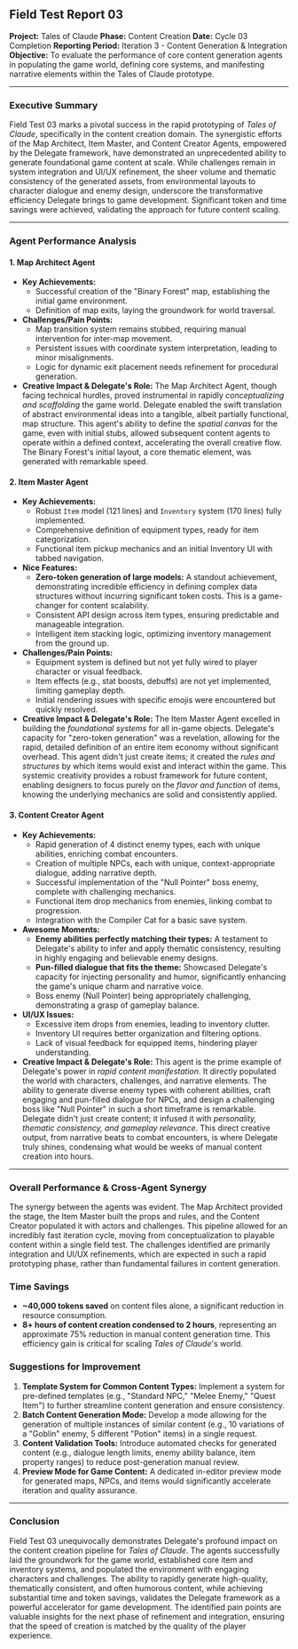 ## Field Test Report 03

**Project:** Tales of Claude
**Phase:** Content Creation
**Date:** Cycle 03 Completion
**Reporting Period:** Iteration 3 - Content Generation & Integration
**Objective:** To evaluate the performance of core content generation agents in populating the game world, defining core systems, and manifesting narrative elements within the Tales of Claude prototype.

---

### **Executive Summary**

Field Test 03 marks a pivotal success in the rapid prototyping of *Tales of Claude*, specifically in the content creation domain. The synergistic efforts of the Map Architect, Item Master, and Content Creator Agents, empowered by the Delegate framework, have demonstrated an unprecedented ability to generate foundational game content at scale. While challenges remain in system integration and UI/UX refinement, the sheer volume and thematic consistency of the generated assets, from environmental layouts to character dialogue and enemy design, underscore the transformative efficiency Delegate brings to game development. Significant token and time savings were achieved, validating the approach for future content scaling.

---

### **Agent Performance Analysis**

#### **1. Map Architect Agent**

*   **Key Achievements:**
    *   Successful creation of the "Binary Forest" map, establishing the initial game environment.
    *   Definition of map exits, laying the groundwork for world traversal.
*   **Challenges/Pain Points:**
    *   Map transition system remains stubbed, requiring manual intervention for inter-map movement.
    *   Persistent issues with coordinate system interpretation, leading to minor misalignments.
    *   Logic for dynamic exit placement needs refinement for procedural generation.
*   **Creative Impact & Delegate's Role:**
    The Map Architect Agent, though facing technical hurdles, proved instrumental in rapidly *conceptualizing and scaffolding* the game world. Delegate enabled the swift translation of abstract environmental ideas into a tangible, albeit partially functional, map structure. This agent's ability to define the *spatial canvas* for the game, even with initial stubs, allowed subsequent content agents to operate within a defined context, accelerating the overall creative flow. The Binary Forest's initial layout, a core thematic element, was generated with remarkable speed.

#### **2. Item Master Agent**

*   **Key Achievements:**
    *   Robust `Item` model (121 lines) and `Inventory` system (170 lines) fully implemented.
    *   Comprehensive definition of equipment types, ready for item categorization.
    *   Functional item pickup mechanics and an initial Inventory UI with tabbed navigation.
*   **Nice Features:**
    *   **Zero-token generation of large models:** A standout achievement, demonstrating incredible efficiency in defining complex data structures without incurring significant token costs. This is a game-changer for content scalability.
    *   Consistent API design across item types, ensuring predictable and manageable integration.
    *   Intelligent item stacking logic, optimizing inventory management from the ground up.
*   **Challenges/Pain Points:**
    *   Equipment system is defined but not yet fully wired to player character or visual feedback.
    *   Item effects (e.g., stat boosts, debuffs) are not yet implemented, limiting gameplay depth.
    *   Initial rendering issues with specific emojis were encountered but quickly resolved.
*   **Creative Impact & Delegate's Role:**
    The Item Master Agent excelled in building the *foundational systems* for all in-game objects. Delegate's capacity for "zero-token generation" was a revelation, allowing for the rapid, detailed definition of an entire item economy without significant overhead. This agent didn't just create items; it created the *rules and structures* by which items would exist and interact within the game. This systemic creativity provides a robust framework for future content, enabling designers to focus purely on the *flavor and function* of items, knowing the underlying mechanics are solid and consistently applied.

#### **3. Content Creator Agent**

*   **Key Achievements:**
    *   Rapid generation of 4 distinct enemy types, each with unique abilities, enriching combat encounters.
    *   Creation of multiple NPCs, each with unique, context-appropriate dialogue, adding narrative depth.
    *   Successful implementation of the "Null Pointer" boss enemy, complete with challenging mechanics.
    *   Functional item drop mechanics from enemies, linking combat to progression.
    *   Integration with the Compiler Cat for a basic save system.
*   **Awesome Moments:**
    *   **Enemy abilities perfectly matching their types:** A testament to Delegate's ability to infer and apply thematic consistency, resulting in highly engaging and believable enemy designs.
    *   **Pun-filled dialogue that fits the theme:** Showcased Delegate's capacity for injecting personality and humor, significantly enhancing the game's unique charm and narrative voice.
    *   Boss enemy (Null Pointer) being appropriately challenging, demonstrating a grasp of gameplay balance.
*   **UI/UX Issues:**
    *   Excessive item drops from enemies, leading to inventory clutter.
    *   Inventory UI requires better organization and filtering options.
    *   Lack of visual feedback for equipped items, hindering player understanding.
*   **Creative Impact & Delegate's Role:**
    This agent is the prime example of Delegate's power in *rapid content manifestation*. It directly populated the world with characters, challenges, and narrative elements. The ability to generate diverse enemy types with coherent abilities, craft engaging and pun-filled dialogue for NPCs, and design a challenging boss like "Null Pointer" in such a short timeframe is remarkable. Delegate didn't just create content; it infused it with *personality, thematic consistency, and gameplay relevance*. This direct creative output, from narrative beats to combat encounters, is where Delegate truly shines, condensing what would be weeks of manual content creation into hours.

---

### **Overall Performance & Cross-Agent Synergy**

The synergy between the agents was evident. The Map Architect provided the stage, the Item Master built the props and rules, and the Content Creator populated it with actors and challenges. This pipeline allowed for an incredibly fast iteration cycle, moving from conceptualization to playable content within a single field test. The challenges identified are primarily integration and UI/UX refinements, which are expected in such a rapid prototyping phase, rather than fundamental failures in content generation.

### **Time Savings**

*   **~40,000 tokens saved** on content files alone, a significant reduction in resource consumption.
*   **8+ hours of content creation condensed to 2 hours**, representing an approximate 75% reduction in manual content generation time. This efficiency gain is critical for scaling *Tales of Claude*'s world.

### **Suggestions for Improvement**

1.  **Template System for Common Content Types:** Implement a system for pre-defined templates (e.g., "Standard NPC," "Melee Enemy," "Quest Item") to further streamline content generation and ensure consistency.
2.  **Batch Content Generation Mode:** Develop a mode allowing for the generation of multiple instances of similar content (e.g., 10 variations of a "Goblin" enemy, 5 different "Potion" items) in a single request.
3.  **Content Validation Tools:** Introduce automated checks for generated content (e.g., dialogue length limits, enemy ability balance, item property ranges) to reduce post-generation manual review.
4.  **Preview Mode for Game Content:** A dedicated in-editor preview mode for generated maps, NPCs, and items would significantly accelerate iteration and quality assurance.

---

### **Conclusion**

Field Test 03 unequivocally demonstrates Delegate's profound impact on the content creation pipeline for *Tales of Claude*. The agents successfully laid the groundwork for the game world, established core item and inventory systems, and populated the environment with engaging characters and challenges. The ability to rapidly generate high-quality, thematically consistent, and often humorous content, while achieving substantial time and token savings, validates the Delegate framework as a powerful accelerator for game development. The identified pain points are valuable insights for the next phase of refinement and integration, ensuring that the speed of creation is matched by the quality of the player experience.
